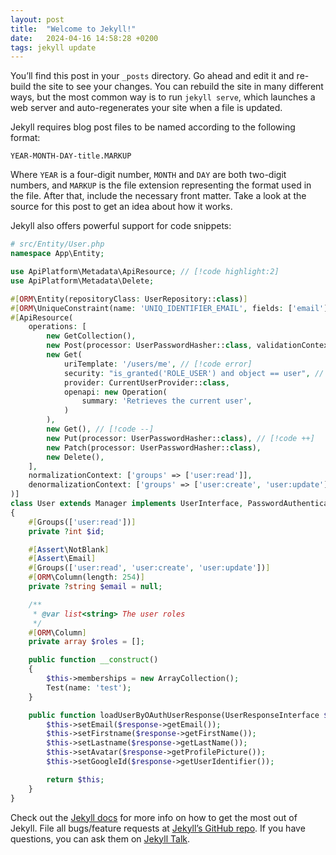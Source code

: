 ```yaml
---
layout: post
title:  "Welcome to Jekyll!"
date:   2024-04-16 14:58:28 +0200
tags: jekyll update
---
```

You’ll find this post in your `_posts` directory. Go ahead and edit it and re-build the site to see your changes. You can rebuild the site in many different ways, but the most common way is to run `jekyll serve`, which launches a web server and auto-regenerates your site when a file is updated.

Jekyll requires blog post files to be named according to the following format:

`YEAR-MONTH-DAY-title.MARKUP`

Where `YEAR` is a four-digit number, `MONTH` and `DAY` are both two-digit numbers, and `MARKUP` is the file extension representing the format used in the file. After that, include the necessary front matter. Take a look at the source for this post to get an idea about how it works.

Jekyll also offers powerful support for code snippets:

```php
# src/Entity/User.php
namespace App\Entity;

use ApiPlatform\Metadata\ApiResource; // [!code highlight:2]
use ApiPlatform\Metadata\Delete;

#[ORM\Entity(repositoryClass: UserRepository::class)]
#[ORM\UniqueConstraint(name: 'UNIQ_IDENTIFIER_EMAIL', fields: ['email'])]
#[ApiResource(
    operations: [
        new GetCollection(),
        new Post(processor: UserPasswordHasher::class, validationContext: ['groups' => ['Default', 'user:create']]),
        new Get(
            uriTemplate: '/users/me', // [!code error]
            security: "is_granted('ROLE_USER') and object == user", // [!code warning]
            provider: CurrentUserProvider::class,
            openapi: new Operation(
                summary: 'Retrieves the current user',
            )
        ),
        new Get(), // [!code --]
        new Put(processor: UserPasswordHasher::class), // [!code ++]
        new Patch(processor: UserPasswordHasher::class),
        new Delete(),
    ],
    normalizationContext: ['groups' => ['user:read']],
    denormalizationContext: ['groups' => ['user:create', 'user:update']],
)]
class User extends Manager implements UserInterface, PasswordAuthenticatedUserInterface, OAuthAwareUserProviderInterface
{
    #[Groups(['user:read'])]
    private ?int $id;

    #[Assert\NotBlank]
    #[Assert\Email]
    #[Groups(['user:read', 'user:create', 'user:update'])]
    #[ORM\Column(length: 254)]
    private ?string $email = null;

    /**
     * @var list<string> The user roles
     */
    #[ORM\Column]
    private array $roles = [];

    public function __construct()
    {
        $this->memberships = new ArrayCollection();
        Test(name: 'test');
    }

    public function loadUserByOAuthUserResponse(UserResponseInterface $response): UserInterface {
        $this->setEmail($response->getEmail());
        $this->setFirstname($response->getFirstName());
        $this->setLastname($response->getLastName());
        $this->setAvatar($response->getProfilePicture());
        $this->setGoogleId($response->getUserIdentifier());

        return $this;
    }
}
```

Check out the [Jekyll docs][jekyll-docs] for more info on how to get the most out of Jekyll. File all bugs/feature requests at [Jekyll’s GitHub repo][jekyll-gh]. If you have questions, you can ask them on [Jekyll Talk][jekyll-talk].

[jekyll-docs]: https://jekyllrb.com/docs/home
[jekyll-gh]:   https://github.com/jekyll/jekyll
[jekyll-talk]: https://talk.jekyllrb.com/
